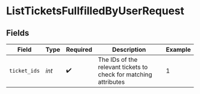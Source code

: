 # ListTicketsFullfilledByUserRequest


## Fields

| Field                                                            | Type                                                             | Required                                                         | Description                                                      | Example                                                          |
| ---------------------------------------------------------------- | ---------------------------------------------------------------- | ---------------------------------------------------------------- | ---------------------------------------------------------------- | ---------------------------------------------------------------- |
| `ticket_ids`                                                     | *int*                                                            | :heavy_check_mark:                                               | The IDs of the relevant tickets to check for matching attributes | 1                                                                |